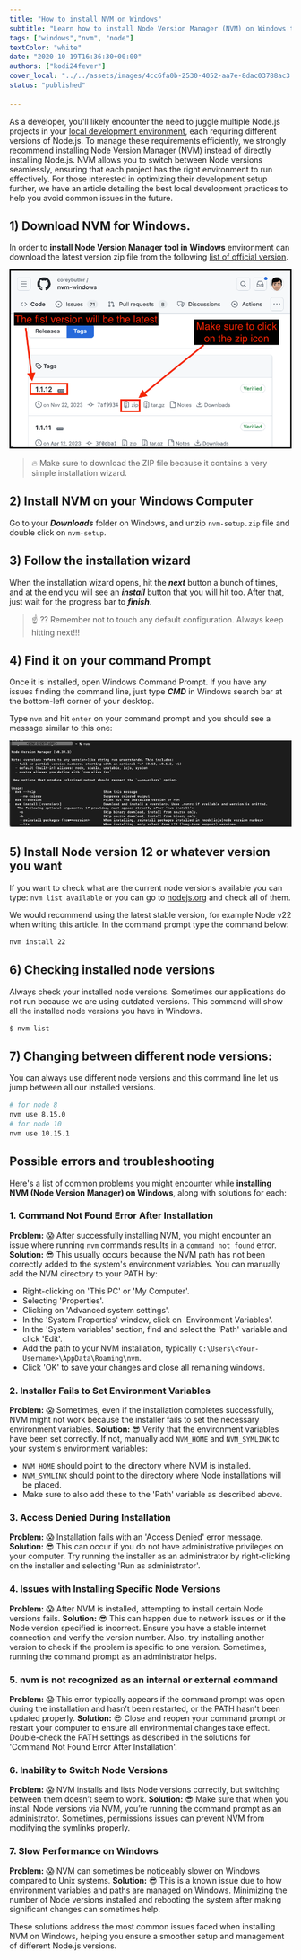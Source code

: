 ```yaml
---
title: "How to install NVM on Windows"
subtitle: "Learn how to install Node Version Manager (NVM) on Windows to manage multiple Node.js versions efficiently."
tags: ["windows","nvm", "node"]
textColor: "white"
date: "2020-10-19T16:36:30+00:00"
authors: ["kodi24fever"]
cover_local: "../../assets/images/4cc6fa0b-2530-4052-aa7e-8dac03788ac3.png"
status: "published"

---
```


As a developer, you'll likely encounter the need to juggle multiple Node.js projects in your [local development environment](https://4geeks.com/lesson/what-is-an-environment-in-programming), each requiring different versions of Node.js. To manage these requirements efficiently, we strongly recommend installing Node Version Manager (NVM) instead of directly installing Node.js. NVM allows you to switch between Node versions seamlessly, ensuring that each project has the right environment to run effectively. For those interested in optimizing their development setup further, we have an article detailing the best local development practices to help you avoid common issues in the future.

## 1) Download NVM for Windows.  

In order to **install Node Version Manager tool in Windows** environment can download the latest version zip file from the following [list of official version](https://github.com/coreybutler/nvm-windows/tags).

![](https://github.com/breatheco-de/content/blob/master/src/assets/images/download-nvm-border-compressed.png?raw=true)

> 🔥 Make sure to download the ZIP file because it contains a very simple installation wizard.  

## 2) Install NVM on your Windows Computer

Go to your ***Downloads*** folder on Windows, and unzip ```nvm-setup.zip``` file and double click on ```nvm-setup```.

## 3) Follow the installation wizard

When the installation wizard opens, hit the ***next*** button a bunch of times, and at the end you will see an ***install*** button that you will hit too. After that, just wait for the progress bar to ***finish***.  

> :point_up: ?? Remember not to touch any default configuration. Always keep hitting next!!!

## 4) Find it on your command Prompt

Once it is installed, open Windows Command Prompt. If you have any issues finding the command line, just type ***CMD*** in Windows search bar at the bottom-left corner of your desktop. 

Type `nvm` and hit `enter` on your command prompt and you should see a message similar to this one:

![nvm windows installation success](https://github.com/breatheco-de/content/blob/master/src/assets/images/nvm-installation-success.png?raw=true)

## 5) Install Node version 12 or whatever version you want

If you want to check what are the current node versions available you can type: `nvm list available` or you can go to [nodejs.org](https://nodejs.org/en/about/previous-releases#looking-for-latest-release-of-a-version-branch) and check all of them. 

We would recommend using the latest stable version, for example Node v22 when writing this article. In the command prompt type the command below: 

```bash
nvm install 22
```

## 6) Checking installed node versions

Always check your installed node versions. Sometimes our applications do not run because we are using outdated versions. This command will show all the installed node versions you have in Windows.

```bash
$ nvm list
```
  
## 7) Changing between different node versions:  

You can always use different node versions and this command line let us jump between all our installed versions.  

```bash
# for node 8
nvm use 8.15.0
# for node 10
nvm use 10.15.1
```

## Possible errors and troubleshooting 
 
Here's a list of common problems you might encounter while **installing NVM (Node Version Manager) on Windows**, along with solutions for each:

### 1. **Command Not Found Error After Installation**

**Problem:** 😱 After successfully installing NVM, you might encounter an issue where running `nvm` commands results in a `command not found` error.
**Solution:** 😎 This usually occurs because the NVM path has not been correctly added to the system's environment variables. You can manually add the NVM directory to your PATH by:
   - Right-clicking on 'This PC' or 'My Computer'.
   - Selecting 'Properties'.
   - Clicking on 'Advanced system settings'.
   - In the 'System Properties' window, click on 'Environment Variables'.
   - In the 'System variables' section, find and select the 'Path' variable and click 'Edit'.
   - Add the path to your NVM installation, typically `C:\Users\<Your-Username>\AppData\Roaming\nvm`.
   - Click 'OK' to save your changes and close all remaining windows.

### 2. **Installer Fails to Set Environment Variables**

**Problem:** 😱 Sometimes, even if the installation completes successfully, NVM might not work because the installer fails to set the necessary environment variables.
**Solution:** 😎 Verify that the environment variables have been set correctly. If not, manually add `NVM_HOME` and `NVM_SYMLINK` to your system's environment variables:
   - `NVM_HOME` should point to the directory where NVM is installed.
   - `NVM_SYMLINK` should point to the directory where Node installations will be placed.
   - Make sure to also add these to the 'Path' variable as described above.

### 3. **Access Denied During Installation**

**Problem:** 😱 Installation fails with an 'Access Denied' error message.
**Solution:** 😎 This can occur if you do not have administrative privileges on your computer. Try running the installer as an administrator by right-clicking on the installer and selecting 'Run as administrator'.

### 4. **Issues with Installing Specific Node Versions**

**Problem:** 😱 After NVM is installed, attempting to install certain Node versions fails.
**Solution:** 😎 This can happen due to network issues or if the Node version specified is incorrect. Ensure you have a stable internet connection and verify the version number. Also, try installing another version to check if the problem is specific to one version. Sometimes, running the command prompt as an administrator helps.

### 5. **nvm is not recognized as an internal or external command**

**Problem:** 😱 This error typically appears if the command prompt was open during the installation and hasn’t been restarted, or the PATH hasn't been updated properly.
**Solution:** 😎 Close and reopen your command prompt or restart your computer to ensure all environmental changes take effect. Double-check the PATH settings as described in the solutions for 'Command Not Found Error After Installation'.

### 6. **Inability to Switch Node Versions**

**Problem:** 😱 NVM installs and lists Node versions correctly, but switching between them doesn’t seem to work.
**Solution:** 😎 Make sure that when you install Node versions via NVM, you’re running the command prompt as an administrator. Sometimes, permissions issues can prevent NVM from modifying the symlinks properly.

### 7. **Slow Performance on Windows**

**Problem:** 😱 NVM can sometimes be noticeably slower on Windows compared to Unix systems.
**Solution:** 😎 This is a known issue due to how environment variables and paths are managed on Windows. Minimizing the number of Node versions installed and rebooting the system after making significant changes can sometimes help.

These solutions address the most common issues faced when installing NVM on Windows, helping you ensure a smoother setup and management of different Node.js versions.
